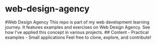 # web-design-agency
#Web Design Agency  This repo is part of my web development learning journey. It features examples and exercises on Web Design Agency.   See how I've applied this concept in various projects.  ## Content - Practical examples - Small applications  Feel free to clone, explore, and contribute!
